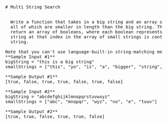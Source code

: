 <pre>
# Multi String Search


  Write a function that takes in a big string and an array of small strings,
  all of which are smaller in length than the big string. The function should
  return an array of booleans, where each boolean represents whether the small
  string at that index in the array of small strings is contained in the big
  string.

Note that you can't use language-built-in string-matching methods.
**Sample Input #1**
bigString = "this is a big string"
smallStrings = ["this", "yo", "is", "a", "bigger", "string", "kappa"]

**Sample Output #1**
[true, false, true, true, false, true, false]

**Sample Input #2**
bigString = "abcdefghijklmnopqrstuvwxyz"
smallStrings = ["abc", "mnopqr", "wyz", "no", "e", "tuuv"]

**Sample Output #2**
[true, true, false, true, true, false]

</pre>